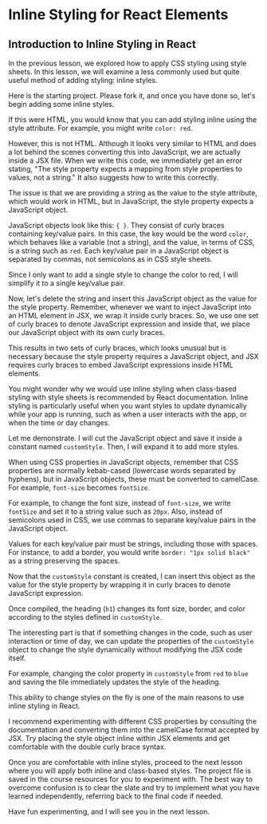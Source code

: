 # Inline Styling for React Elements

## Introduction to Inline Styling in React

In the previous lesson, we explored how to apply CSS styling using style sheets. In this lesson, we will examine a less commonly used but quite useful method of adding styling: inline styles.

Here is the starting project. Please fork it, and once you have done so, let's begin adding some inline styles.

If this were HTML, you would know that you can add styling inline using the style attribute. For example, you might write `color: red`.

However, this is not HTML. Although it looks very similar to HTML and does a lot behind the scenes converting this into JavaScript, we are actually inside a JSX file. When we write this code, we immediately get an error stating, "The style property expects a mapping from style properties to values, not a string." It also suggests how to write this correctly.

The issue is that we are providing a string as the value to the style attribute, which would work in HTML, but in JavaScript, the style property expects a JavaScript object.

JavaScript objects look like this: `{ }`. They consist of curly braces containing key/value pairs. In this case, the key would be the word `color`, which behaves like a variable (not a string), and the value, in terms of CSS, is a string such as `red`. Each key/value pair in a JavaScript object is separated by commas, not semicolons as in CSS style sheets.

Since I only want to add a single style to change the color to red, I will simplify it to a single key/value pair.

Now, let's delete the string and insert this JavaScript object as the value for the style property. Remember, whenever we want to inject JavaScript into an HTML element in JSX, we wrap it inside curly braces. So, we use one set of curly braces to denote JavaScript expression and inside that, we place our JavaScript object with its own curly braces.

This results in two sets of curly braces, which looks unusual but is necessary because the style property requires a JavaScript object, and JSX requires curly braces to embed JavaScript expressions inside HTML elements.

You might wonder why we would use inline styling when class-based styling with style sheets is recommended by React documentation. Inline styling is particularly useful when you want styles to update dynamically while your app is running, such as when a user interacts with the app, or when the time or day changes.

Let me demonstrate. I will cut the JavaScript object and save it inside a constant named `customStyle`. Then, I will expand it to add more styles.

When using CSS properties in JavaScript objects, remember that CSS properties are normally kebab-cased (lowercase words separated by hyphens), but in JavaScript objects, these must be converted to camelCase. For example, `font-size` becomes `fontSize`.

For example, to change the font size, instead of `font-size`, we write `fontSize` and set it to a string value such as `20px`. Also, instead of semicolons used in CSS, we use commas to separate key/value pairs in the JavaScript object.

Values for each key/value pair must be strings, including those with spaces. For instance, to add a border, you would write `border: "1px solid black"` as a string preserving the spaces.

Now that the `customStyle` constant is created, I can insert this object as the value for the style property by wrapping it in curly braces to denote JavaScript expression.

Once compiled, the heading (`h1`) changes its font size, border, and color according to the styles defined in `customStyle`.

The interesting part is that if something changes in the code, such as user interaction or time of day, we can update the properties of the `customStyle` object to change the style dynamically without modifying the JSX code itself.

For example, changing the color property in `customStyle` from `red` to `blue` and saving the file immediately updates the style of the heading.

This ability to change styles on the fly is one of the main reasons to use inline styling in React.

I recommend experimenting with different CSS properties by consulting the documentation and converting them into the camelCase format accepted by JSX. Try placing the style object inline within JSX elements and get comfortable with the double curly brace syntax.

Once you are comfortable with inline styles, proceed to the next lesson where you will apply both inline and class-based styles. The project file is saved in the course resources for you to experiment with. The best way to overcome confusion is to clear the slate and try to implement what you have learned independently, referring back to the final code if needed.

Have fun experimenting, and I will see you in the next lesson.
